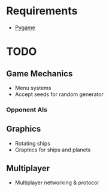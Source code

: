 Requirements
============

+ [Pygame](www.pygame.org)

TODO
====

Game Mechanics
--------------

+ Menu systems
+ Accept seeds for random generator 

### Opponent AIs

Graphics
--------

+ Rotating ships
+ Graphics for ships and planets

Multiplayer
-----------

+ Multiplayer networking & protocol
